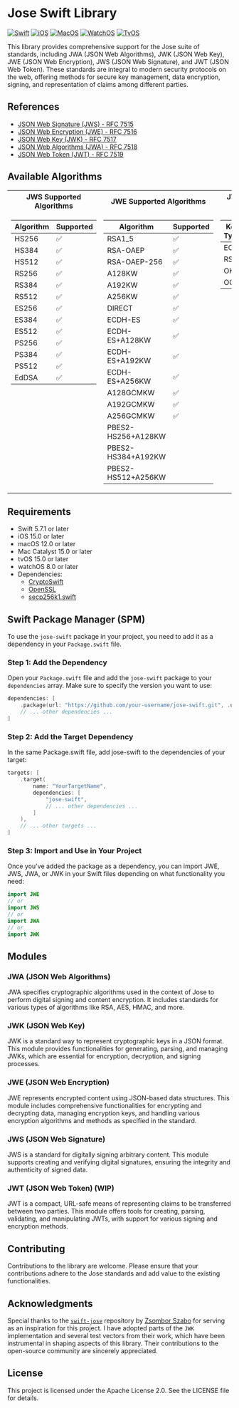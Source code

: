 # Jose Swift Library

[![Swift](https://img.shields.io/badge/swift-brightgreen.svg)]() [![iOS](https://img.shields.io/badge/ios-brightgreen.svg)]() [![MacOS](https://img.shields.io/badge/macos-brightgreen.svg)]() [![WatchOS](https://img.shields.io/badge/watchos-brightgreen.svg)]() [![TvOS](https://img.shields.io/badge/tvos-brightgreen.svg)]()

This library provides comprehensive support for the Jose suite of standards, including JWA (JSON Web Algorithms), JWK (JSON Web Key), JWE (JSON Web Encryption), JWS (JSON Web Signature), and JWT (JSON Web Token). These standards are integral to modern security protocols on the web, offering methods for secure key management, data encryption, signing, and representation of claims among different parties.


## References
- [JSON Web Signature (JWS) - RFC 7515](https://datatracker.ietf.org/doc/html/rfc7515)
- [JSON Web Encryption (JWE) - RFC 7516](https://datatracker.ietf.org/doc/html/rfc7516)
- [JSON Web Key (JWK) - RFC 7517](https://datatracker.ietf.org/doc/html/rfc7517)
- [JSON Web Algorithms (JWA) - RFC 7518](https://datatracker.ietf.org/doc/html/rfc7518)
- [JSON Web Token (JWT) - RFC 7519](https://datatracker.ietf.org/doc/html/rfc7519)

## Available Algorithms

<table>
<tr><th>JWS Supported Algorithms </th><th>JWE Supported Algorithms</th><th>JWK Supported Key Types</th></tr>
<tr><td valign="top">

| Algorithm       | Supported |
|-----------------|-----------|
| HS256           |:white_check_mark:|
| HS384           |:white_check_mark:|
| HS512           |:white_check_mark:|
| RS256           |:white_check_mark:|
| RS384           |:white_check_mark:|
| RS512           |:white_check_mark:|
| ES256           |:white_check_mark:|
| ES384           |:white_check_mark:|
| ES512           |:white_check_mark:|
| PS256           |:white_check_mark:|
| PS384           |:white_check_mark:|
| PS512           |:white_check_mark:|
| EdDSA           |:white_check_mark:|

</td><td valign="top">

| Algorithm       | Supported |
|-----------------|-----------|
| RSA1_5          |:white_check_mark:|
| RSA-OAEP        |:white_check_mark:|
| RSA-OAEP-256    |:white_check_mark:|
| A128KW          |:white_check_mark:|
| A192KW          |:white_check_mark:|
| A256KW          |:white_check_mark:|
| DIRECT          |:white_check_mark:|
| ECDH-ES         |:white_check_mark:|
| ECDH-ES+A128KW  |:white_check_mark:|
| ECDH-ES+A192KW  |:white_check_mark:|
| ECDH-ES+A256KW  |:white_check_mark:|
| A128GCMKW       |:white_check_mark:|
| A192GCMKW       |:white_check_mark:|
| A256GCMKW       |:white_check_mark:|
| PBES2-HS256+A128KW |       |
| PBES2-HS384+A192KW |       |
| PBES2-HS512+A256KW |       |

</td><td valign="top">

| Key Type | Supported |
|----------|-----------|
| EC       |:white_check_mark:|
| RSA      |:white_check_mark:|
| OKT      |:white_check_mark:|
| OCK      |:white_check_mark:|

</td></tr> </table>

## Requirements

- Swift 5.7.1 or later
- iOS 15.0 or later
- macOS 12.0 or later
- Mac Catalyst 15.0 or later
- tvOS 15.0 or later
- watchOS 8.0 or later
- Dependencies:
    - [CryptoSwift](https://github.com/krzyzanowskim/CryptoSwift)
    - [OpenSSL](https://github.com/krzyzanowskim/OpenSSL)
    - [secp256k1.swift](https://github.com/GigaBitcoin/secp256k1.swift)

## Swift Package Manager (SPM)

To use the `jose-swift` package in your project, you need to add it as a dependency in your `Package.swift` file.

### Step 1: Add the Dependency

Open your `Package.swift` file and add the `jose-swift` package to your `dependencies` array. Make sure to specify the version you want to use:

```swift
dependencies: [
    .package(url: "https://github.com/your-username/jose-swift.git", .upToNextMinor(from: "1.0.0")),
    // ... other dependencies ...
]
```

### Step 2: Add the Target Dependency

In the same Package.swift file, add jose-swift to the dependencies of your target:

```swift
targets: [
    .target(
        name: "YourTargetName",
        dependencies: [
            "jose-swift",
            // ... other dependencies ...
        ]
    ),
    // ... other targets ...
]
```

### Step 3: Import and Use in Your Project

Once you've added the package as a dependency, you can import JWE, JWS, JWA, or JWK in your Swift files depending on what functionality you need:

```swift
import JWE
// or
import JWS
// or
import JWA
// or
import JWK
```

## Modules

### JWA (JSON Web Algorithms)
JWA specifies cryptographic algorithms used in the context of Jose to perform digital signing and content encryption. It includes standards for various types of algorithms like RSA, AES, HMAC, and more.

### JWK (JSON Web Key)
JWK is a standard way to represent cryptographic keys in a JSON format. This module provides functionalities for generating, parsing, and managing JWKs, which are essential for encryption, decryption, and signing processes.

### JWE (JSON Web Encryption)
JWE represents encrypted content using JSON-based data structures. This module includes comprehensive functionalities for encrypting and decrypting data, managing encryption keys, and handling various encryption algorithms and methods as specified in the standard.

### JWS (JSON Web Signature)
JWS is a standard for digitally signing arbitrary content. This module supports creating and verifying digital signatures, ensuring the integrity and authenticity of signed data.

### JWT (JSON Web Token) (WIP)
JWT is a compact, URL-safe means of representing claims to be transferred between two parties. This module offers tools for creating, parsing, validating, and manipulating JWTs, with support for various signing and encryption methods.

## Contributing
Contributions to the library are welcome. Please ensure that your contributions adhere to the Jose standards and add value to the existing functionalities.

## Acknowledgments

Special thanks to the [`swift-jose`](https://github.com/proxyco/swift-jose) repository by [Zsombor Szabo](https://github.com/zssz) for serving as an inspiration for this project. I have adopted parts of the `JWK` implementation and several test vectors from their work, which have been instrumental in shaping aspects of this library. Their contributions to the open-source community are sincerely appreciated.

## License
This project is licensed under the Apache License 2.0. See the LICENSE file for details.
